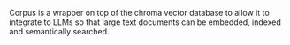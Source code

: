 Corpus is a wrapper on top of the chroma vector database to allow it to integrate to LLMs so that large text documents can be embedded, indexed and semantically searched.
